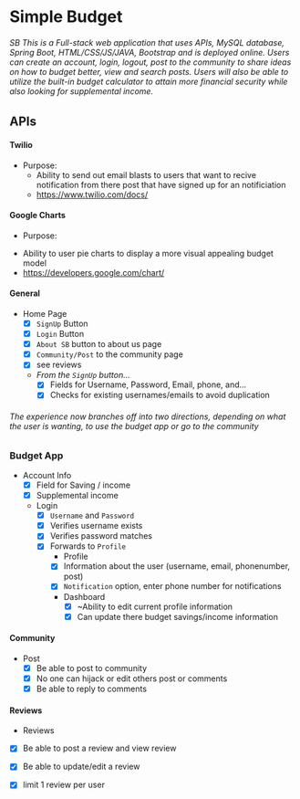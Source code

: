 # Simple Budget
###### SB This is a Full-stack web application that uses APIs, MySQL database, Spring Boot, HTML/CSS/JS/JAVA, Bootstrap and is deployed online. Users can create an account, login, logout, post to the community to share ideas on how to budget better, view and search posts. Users will also be able to utilize the built-in budget calculator to attain more financial security while also looking for supplemental income.

## APIs

#### Twilio
  * Purpose:
    - Ability to send out email blasts to users that want to recive notification from there post that have signed up for an notificiation
    - https://www.twilio.com/docs/
#### Google Charts
   * Purpose:
   - Ability to user pie charts to display a more visual appealing budget model  
   - https://developers.google.com/chart/
    
#### General
* Home Page
    - [x] `SignUp` Button
    - [x] `Login` Button
    - [x] `About SB` button to about us page
    - [x] `Community/Post` to the community page
    - [x] see reviews
    
    * _From the `SignUp` button..._
      - [x] Fields for Username, Password, Email, phone, and...
      - [x] Checks for existing usernames/emails to avoid duplication
      
###### The experience now branches off into two directions, depending on what the user is wanting, to use the budget app or go to the community
### Budget App
 * Account Info
    - [x] Field for Saving / income
    - [x] Supplemental income
    * Login
      - [x] `Username` and `Password`
      - [x] Verifies username exists
      - [x] Verifies password matches
      - [x] Forwards to `Profile`  
        *  Profile
          - [x] Information about the user (username, email, phonenumber, post)
          - [x] `Notification` option, enter phone number for notifications
         * Dashboard
             - [x] ~Ability to  edit current profile information
             - [x] Can update there budget savings/income information
#### Community
  * Post
    -[x] Be able to post to community
    -[x] No one can hijack or edit others post or comments
    -[x] Be able to reply to comments
#### Reviews
 * Reviews
 -[x] Be able to post a review and view review
 -[x] Be able to update/edit a review
 -[x] limit 1 review per user
 
 
  
